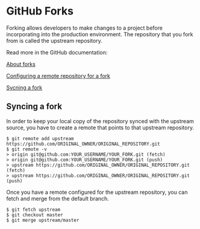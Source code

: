 # GitHub Forks

Forking allows developers to make changes to a project before incorporating into the production environment. The repository that you fork from is called the upstream repository.

Read more in the GitHub documentation:

[About forks](https://docs.github.com/en/pull-requests/collaborating-with-pull-requests/working-with-forks/about-forks)

[Configuring a remote repository for a fork](https://docs.github.com/en/pull-requests/collaborating-with-pull-requests/working-with-forks/configuring-a-remote-repository-for-a-fork)

[Sycning a fork](https://docs.github.com/en/pull-requests/collaborating-with-pull-requests/working-with-forks/syncing-a-fork?platform=mac)

## Syncing a fork

In order to keep your local copy of the repository synced with the upstream source, you have to create a remote that points to that upstream repository.
```
$ git remote add upstream https://github.com/ORIGINAL_OWNER/ORIGINAL_REPOSITORY.git
$ git remote -v
> origin git@github.com:YOUR_USERNAME/YOUR_FORK.git (fetch)
> origin git@github.com:YOUR_USERNAME/YOUR_FORK.git (push)
> upstream https://github.com/ORIGINAL_OWNER/ORIGINAL_REPOSITORY.git (fetch)
> upstream https://github.com/ORIGINAL_OWNER/ORIGINAL_REPOSITORY.git (push)
```

Once you have a remote configured for the upstream repository, you can fetch and merge from the default branch.
```
$ git fetch upstream
$ git checkout master
$ git merge upstream/master
```
